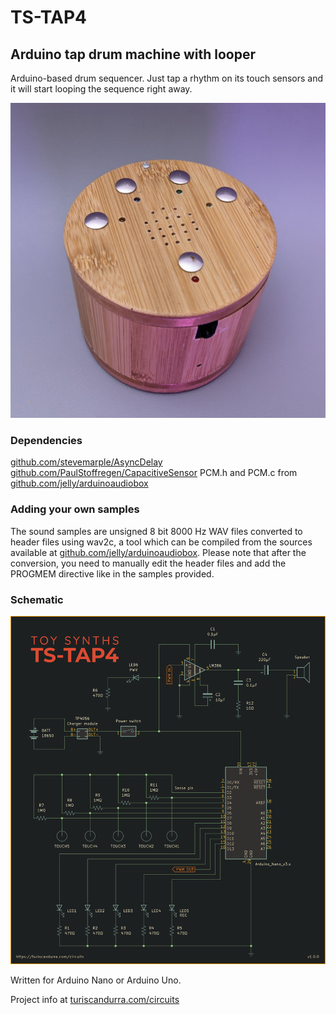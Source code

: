 # TS-TAP4
## Arduino tap drum machine with looper

Arduino-based drum sequencer.
Just tap a rhythm on its touch sensors and it will start looping the sequence right away.

![TS-TAP4](images/TS-TAP4.jpg)


### Dependencies
[github.com/stevemarple/AsyncDelay](https://github.com/stevemarple/AsyncDelay)
[github.com/PaulStoffregen/CapacitiveSensor](https://github.com/PaulStoffregen/CapacitiveSensor)
PCM.h and PCM.c from [github.com/jelly/arduinoaudiobox](https://github.com/jelly/arduinoaudiobox)


### Adding your own samples
The sound samples are unsigned 8 bit 8000 Hz WAV files converted to header files using wav2c, a tool which can be compiled from the sources available at [github.com/jelly/arduinoaudiobox](https://github.com/jelly/arduinoaudiobox/tree/master/tools). Please note that after the conversion, you need to manually edit the header files and add the PROGMEM directive like in the samples provided.


### Schematic
![TS-TAP4 schematic](images/schematic-TS-TAP4.png)


Written for Arduino Nano or Arduino Uno.

Project info at [turiscandurra.com/circuits](https://turiscandurra.com/circuits)